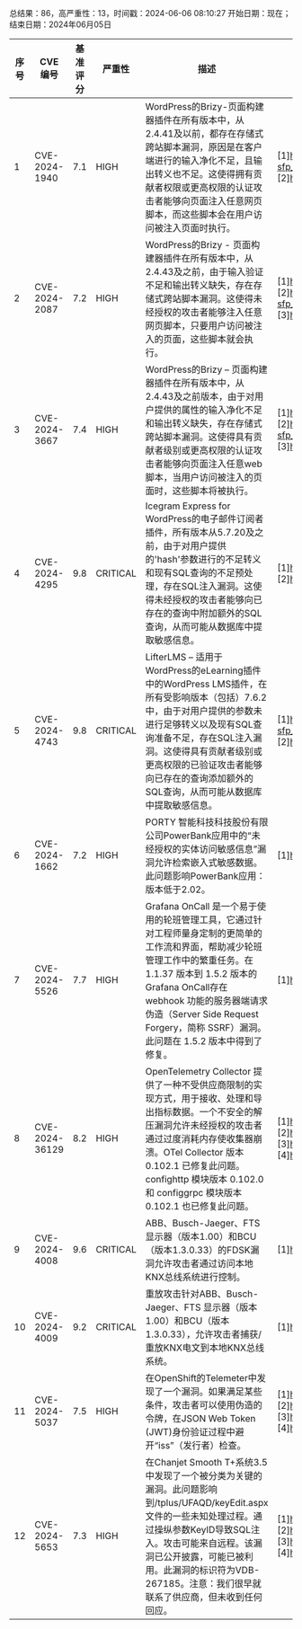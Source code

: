 总结果：86，高严重性：13，时间戳：2024-06-06 08:10:27
开始日期：现在；结束日期：2024年06月05日

| 序号 | CVE 编号 | 基准评分 | 严重性 | 描述 | 参考文献 |
|-----|--------|------------|----------|-------------|------------|
| 1 | CVE-2024-1940 | 7.1  | HIGH | WordPress的Brizy-页面构建器插件在所有版本中，从2.4.41及以前，都存在存储式跨站脚本漏洞，原因是在客户端进行的输入净化不足，且输出转义也不足。这使得拥有贡献者权限或更高权限的认证攻击者能够向页面注入任意网页脚本，而这些脚本会在用户访问被注入页面时执行。 | [1]https://plugins.trac.wordpress.org/changeset?sfp_email=&sfph_mail=&reponame=&old=3055256%40brizy&new=3055256%40brizy&sfp_email=&sfph_mail=<br>[2]https://www.wordfence.com/threat-intel/vulnerabilities/id/e056dcb5-a66b-4cd3-9a73-37f226015e09?source=cve |
| 2 | CVE-2024-2087 | 7.2  | HIGH | WordPress的Brizy - 页面构建器插件在所有版本中，从2.4.43及之前，由于输入验证不足和输出转义缺失，存在存储式跨站脚本漏洞。这使得未经授权的攻击者能够注入任意网页脚本，只要用户访问被注入的页面，这些脚本就会执行。 | [1]https://plugins.trac.wordpress.org/browser/brizy/tags/2.4.41/admin/views/form-data.php#L6<br>[2]https://plugins.trac.wordpress.org/changeset?sfp_email=&sfph_mail=&reponame=&new=3086506%40brizy%2Ftrunk&old=3058896%40brizy%2Ftrunk&sfp_email=&sfph_mail=<br>[3]https://www.wordfence.com/threat-intel/vulnerabilities/id/694d0b49-c4dd-40f0-99c9-5eb8c3c08ba9?source=cve |
| 3 | CVE-2024-3667 | 7.4  | HIGH | WordPress的Brizy – 页面构建器插件在所有版本中，从2.4.43及之前版本，由于对用户提供的属性的输入净化不足和输出转义缺失，存在存储式跨站脚本漏洞。这使得具有贡献者级别或更高权限的认证攻击者能够向页面注入任意web脚本，当用户访问被注入的页面时，这些脚本将被执行。 | [1]https://plugins.trac.wordpress.org/browser/brizy/trunk/public/editor-build/282-wp/editor/js<br>[2]https://plugins.trac.wordpress.org/changeset?sfp_email=&sfph_mail=&reponame=&new=3086506%40brizy%2Ftrunk&old=3058896%40brizy%2Ftrunk&sfp_email=&sfph_mail=<br>[3]https://www.wordfence.com/threat-intel/vulnerabilities/id/f0edfebc-bf6b-4346-9cd7-ce00007e3620?source=cve |
| 4 | CVE-2024-4295 | 9.8  | CRITICAL | Icegram Express for WordPress的电子邮件订阅者插件，所有版本从5.7.20及之前，由于对用户提供的'hash'参数进行的不足转义和现有SQL查询的不足预处理，存在SQL注入漏洞。这使得未经授权的攻击者能够向已存在的查询中附加额外的SQL查询，从而可能从数据库中提取敏感信息。 | [1]https://plugins.trac.wordpress.org/changeset/3090845/email-subscribers/trunk/lite/includes/db/class-es-db-lists-contacts.php<br>[2]https://www.wordfence.com/threat-intel/vulnerabilities/id/641123af-1ec6-4549-a58c-0a08b4678f45?source=cve |
| 5 | CVE-2024-4743 | 9.8  | CRITICAL | LifterLMS – 适用于WordPress的eLearning插件中的WordPress LMS插件，在所有受影响版本（包括）7.6.2中，由于对用户提供的参数未进行足够转义以及现有SQL查询准备不足，存在SQL注入漏洞。这使得具有贡献者级别或更高权限的已验证攻击者能够向已存在的查询添加额外的SQL查询，从而可能从数据库中提取敏感信息。 | [1]https://plugins.trac.wordpress.org/changeset?sfp_email=&sfph_mail=&reponame=&new=3095706%40lifterlms%2Ftrunk&old=3094820%40lifterlms%2Ftrunk&sfp_email=&sfph_mail=<br>[2]https://www.wordfence.com/threat-intel/vulnerabilities/id/7e3a1e3c-eba0-4ef4-bcb8-929799bb56a8?source=cve |
| 6 | CVE-2024-1662 | 7.2  | HIGH | PORTY 智能科技科技股份有限公司PowerBank应用中的“未经授权的实体访问敏感信息”漏洞允许检索嵌入式敏感数据。此问题影响PowerBank应用：版本低于2.02。 | [1]https://www.usom.gov.tr/bildirim/tr-24-0602 |
| 7 | CVE-2024-5526 | 7.7  | HIGH | Grafana OnCall 是一个易于使用的轮班管理工具，它通过针对工程师量身定制的更简单的工作流和界面，帮助减少轮班管理工作中的繁重任务。在 1.1.37 版本到 1.5.2 版本的Grafana OnCall存在 webhook 功能的服务器端请求伪造（Server Side Request Forgery，简称 SSRF）漏洞。此问题在 1.5.2 版本中得到了修复。 | [1]https://grafana.com/security/security-advisories/cve-2024-5526/ |
| 8 | CVE-2024-36129 | 8.2  | HIGH | OpenTelemetry Collector 提供了一种不受供应商限制的实现方式，用于接收、处理和导出指标数据。一个不安全的解压漏洞允许未经授权的攻击者通过过度消耗内存使收集器崩溃。OTel Collector 版本 0.102.1 已修复此问题。confighttp 模块版本 0.102.0 和 configgrpc 模块版本 0.102.1 也已修复此问题。 | [1]https://github.com/open-telemetry/opentelemetry-collector/pull/10289<br>[2]https://github.com/open-telemetry/opentelemetry-collector/pull/10323<br>[3]https://github.com/open-telemetry/opentelemetry-collector/security/advisories/GHSA-c74f-6mfw-mm4v<br>[4]https://opentelemetry.io/blog/2024/cve-2024-36129 |
| 9 | CVE-2024-4008 | 9.6  | CRITICAL | ABB、Busch-Jaeger、FTS 显示器（版本1.00）和BCU（版本1.3.0.33）的FDSK漏洞允许攻击者通过访问本地KNX总线系统进行控制。 | [1]https://search.abb.com/library/Download.aspx?DocumentID=9AKK108464A0803&LanguageCode=en&DocumentPartId=&Action=Launch |
| 10 | CVE-2024-4009 | 9.2  | CRITICAL | 重放攻击针对ABB、Busch-Jaeger、FTS 显示器（版本 1.00）和BCU（版本1.3.0.33），允许攻击者捕获/重放KNX电文到本地KNX总线系统。 | [1]https://search.abb.com/library/Download.aspx?DocumentID=9AKK108464A0803&LanguageCode=en&DocumentPartId=&Action=Launch |
| 11 | CVE-2024-5037 | 7.5  | HIGH | 在OpenShift的Telemeter中发现了一个漏洞。如果满足某些条件，攻击者可以使用伪造的令牌，在JSON Web Token (JWT)身份验证过程中避开“iss”（发行者）检查。 | [1]https://access.redhat.com/security/cve/CVE-2024-5037<br>[2]https://bugzilla.redhat.com/show_bug.cgi?id=2272339<br>[3]https://github.com/kubernetes/kubernetes/pull/123540<br>[4]https://github.com/openshift/telemeter/blob/a9417a6062c3a31ed78c06ea3a0613a52f2029b2/pkg/authorize/jwt/client_authorizer.go#L78 |
| 12 | CVE-2024-5653 | 7.3  | HIGH | 在Chanjet Smooth T+系统3.5中发现了一个被分类为关键的漏洞。此问题影响到/tplus/UFAQD/keyEdit.aspx文件的一些未知处理过程。通过操纵参数KeyID导致SQL注入。攻击可能来自远程。该漏洞已公开披露，可能已被利用。此漏洞的标识符为VDB-267185。注意：我们很早就联系了供应商，但未收到任何回应。 | [1]https://github.com/vulreport3r/cve-reports/blob/main/There_is_a_SQL_injection_vulnerability_in_the_Changjietong_T%2Bsystem/report.md<br>[2]https://vuldb.com/?ctiid.267185<br>[3]https://vuldb.com/?id.267185<br>[4]https://vuldb.com/?submit.345311 |